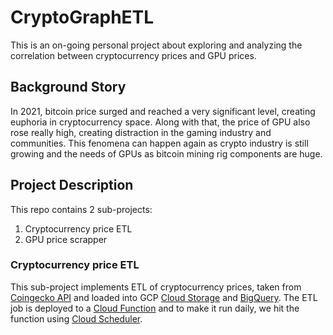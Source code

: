 # CryptoGraphETL

This is an on-going personal project about exploring and analyzing the correlation between cryptocurrency prices and GPU prices.

## Background Story

In 2021, bitcoin price surged and reached a very significant level, creating euphoria in cryptocurrency space. Along with that, the price of GPU also rose really high, creating distraction in the gaming industry and communities. This fenomena can happen again as crypto industry is still growing and the needs of GPUs as bitcoin mining rig components are huge.

## Project Description

This repo contains 2 sub-projects:

1. Cryptocurrency price ETL
2. GPU price scrapper

### Cryptocurrency price ETL

This sub-project implements ETL of cryptocurrency prices, taken from [Coingecko API](https://www.coingecko.com/en/api) and loaded into GCP [Cloud Storage](https://cloud.google.com/storage) and [BigQuery](https://cloud.google.com/bigquery). The ETL job is deployed to a [Cloud Function](https://cloud.google.com/functions) and to make it run daily, we hit the function using [Cloud Scheduler](https://cloud.google.com/scheduler).

<!-- TODO -->

<!-- Here is the architecture graph: -->
